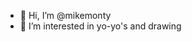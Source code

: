 - 👋 Hi, I’m @mikemonty
- 👀 I’m interested in yo-yo's and drawing

<!---
mikemonty/mikemonty is a ✨ special ✨ repository because its `README.md` (this file) appears on your GitHub profile.
You can click the Preview link to take a look at your changes.
--->
